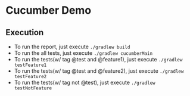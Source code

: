 # Cucumber Demo

## Execution
* To run the report, just execute `./gradlew build`
* To run the all tests, just execute `./gradlew cucumberMain`
* To run the tests(w/ tag @test and @feature1), just execute `./gradlew testFeature1`
* To run the tests(w/ tag @test and @feature2), just execute `./gradlew testFeature2`
* To run the tests(w/ tag not @test), just execute `./gradlew testNotFeature`